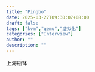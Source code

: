 ```yaml
---
title: "Pingbo"
date: 2025-03-27T09:30:07+08:00
draft: false
tags: ["kvm","qemu","虚拟化"]
categories: ["Interview"]
author: ""
description: ""
--- 
```


上海瓶钵

